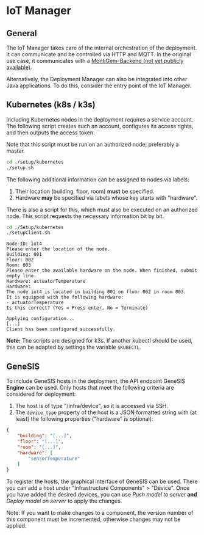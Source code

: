 <!-- (c) https://github.com/MontiCore/monticore -->
# IoT Manager

## General
The IoT Manager takes care of the internal orchestration of the deployment.
It can communicate and be controlled via HTTP and MQTT.
In the original use case, it communicates with a [MontiGem-Backend (not yet publicly available)](https://git.rwth-aachen.de/se-student/theses/ba-schneider_philipp/exampleapplication).

Alternatively, the Deployment Manager can also be integrated into other Java applications. 
To do this, consider the entry point of the IoT Manager.

## Kubernetes (k8s / k3s)
Including Kubernetes nodes in the deployment requires a service account.
The following script creates such an account, configures its access rights, and then outputs the access token.

Note that this script must be run on an authorized node; preferably a master.

```bash
cd ./setup/kubernetes
./setup.sh
```

The following additional information can be assigned to nodes via labels:
1. Their location (building, floor, room) <b>must</b> be specified.
2. Hardware <b>may</b> be specified via labels whose key starts with "hardware".

There is also a script for this, which must also be executed on an authorized node. This script requests the necessary information bit by bit.
```bash
cd ./Setup/kubernetes
./setupClient.sh
```
```
Node-ID: iot4
Please enter the location of the node.
Building: 001
Floor: 002
Room: 003
Please enter the available hardware on the node. When finished, submit empty line.
Hardware: actuatorTemperature
Hardware: 
The node iot4 is located in building 001 on floor 002 in room 003.
It is equipped with the following hardware:
- actuatorTemperature
Is this correct? (Yes = Press enter, No = Terminate)
 
Applying configuration...
[...]
Client has been configured successfully.
```

<b>Note:</b> The scripts are designed for k3s. If another kubectl should be used, this can be adapted by settings the variable `$KUBECTL`.

## GeneSIS
To include GeneSIS hosts in the deployment, the API endpoint GeneSIS <b>Engine</b> can be used.
Only hosts that meet the following criteria are considered for deployment:
1. The host is of type "/infra/device", so it is accessed via SSH.
2. The `device_type` property of the host is a JSON formatted string with (at least) the following properties ("hardware" is optional):
```JSON
{
    "building": "[...]",
    "floor": "[...]",
    "room": "[...]",
    "hardware": [
        "sensorTemperature"
    ]
}
```

To register the hosts, the graphical interface of GeneSIS can be used.
There you can add a host under "Infrastructure Components" > "Device".
Once you have added the desired devices, you can use <i>Push model to server</i> <b>and</b> <i>Deploy model on server</i> to apply the changes.

Note: If you want to make changes to a component, the version number of this component must be incremented, otherwise changes may not be applied.
